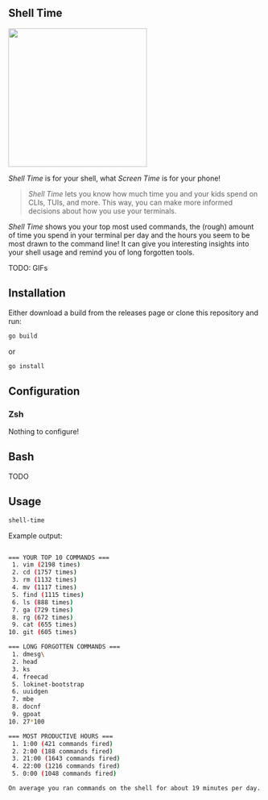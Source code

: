 Shell Time
----------

[<img src="https://xn--gckvb8fzb.com/images/chatroom.png" width="275">](https://xn--gckvb8fzb.com/contact/)

*Shell Time* is for your shell, what *Screen Time* is for your phone!

> *Shell Time* lets you know how much time you and your kids spend on CLIs, 
> TUIs, and more. This way, you can make more informed decisions about how you 
> use your terminals.

*Shell Time* shows you your top most used commands, the (rough) amount of time 
you spend in your terminal per day and the hours you seem to be most drawn to 
the command line! It can give you interesting insights into your shell usage and 
remind you of long forgotten tools.

TODO: GIFs


## Installation

Either download a build from the releases page or clone this repository and run:

```sh
go build
```

or

```sh
go install
```


## Configuration


### Zsh

Nothing to configure!


## Bash

TODO


## Usage

```sh
shell-time
```

Example output:

```sh

=== YOUR TOP 10 COMMANDS ===
 1. vim (2198 times)
 2. cd (1757 times)
 3. rm (1132 times)
 4. mv (1117 times)
 5. find (1115 times)
 6. ls (888 times)
 7. ga (729 times)
 8. rg (672 times)
 9. cat (655 times)
10. git (605 times)

=== LONG FORGOTTEN COMMANDS ===
 1. dmesg\
 2. head
 3. ks
 4. freecad
 5. lokinet-bootstrap
 6. uuidgen
 7. mbe
 8. docnf
 9. gpoat
10. 27*100

=== MOST PRODUCTIVE HOURS ===
 1. 1:00 (421 commands fired)
 2. 2:00 (188 commands fired)
 3. 21:00 (1643 commands fired)
 4. 22:00 (1216 commands fired)
 5. 0:00 (1048 commands fired)

On average you ran commands on the shell for about 19 minutes per day.

```

